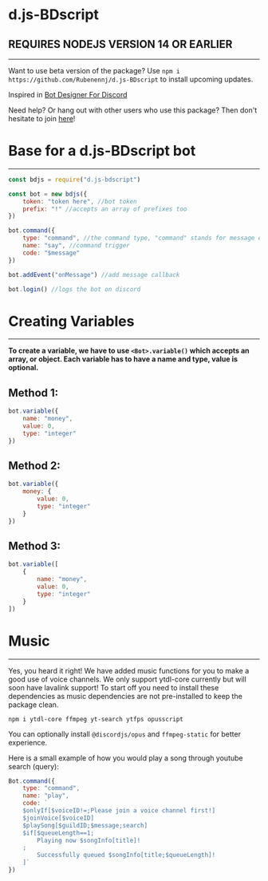 # d.js-BDscript #
## REQUIRES NODEJS VERSION 14 OR EARLIER ##
---------------------------------
Want to use beta version of the package? Use `npm i https://github.com/Rubenennj/d.js-BDscript` to install upcoming updates.

Inspired in [Bot Designer For Discord](https://discord.gg/bot)

Need help? Or hang out with other users who use this package? Then don't hesitate to join [here](https://discord.gg/ezcdhQ8n)!

# Base for a d.js-BDscript bot #
---------------------------------

```js
const bdjs = require("d.js-bdscript")

const bot = new bdjs({
    token: "token here", //bot token
    prefix: "!" //accepts an array of prefixes too 
})

bot.command({
    type: "command", //the command type, "command" stands for message event commands
    name: "say", //command trigger
    code: "$message"
})

bot.addEvent("onMessage") //add message callback

bot.login() //logs the bot on discord
```

# Creating Variables # 
---------------------------------

<strong> To create a variable, we have to use `<Bot>.variable()` which accepts an array, or object. Each variable has to have a name and type, value is optional. </strong> 

## Method 1: ##
```js 
bot.variable({
    name: "money",
    value: 0,
    type: "integer"
})
```

## Method 2: ##
```js 
bot.variable({
    money: {
        value: 0,
        type: "integer"
    }
})
```

## Method 3: ##
```js 
bot.variable([
    {
        name: "money",
        value: 0,
        type: "integer"
    }
])
```

# Music #
---------------------------------
Yes, you heard it right! We have added music functions for you to make a good use of voice channels.
We only support ytdl-core currently but will soon have lavalink support!
To start off you need to install these dependencies as music dependencies are not pre-installed to keep the package clean.

```
npm i ytdl-core ffmpeg yt-search ytfps opusscript
```

You can optionally install `@discordjs/opus` and `ffmpeg-static` for better experience.

Here is a small example of how you would play a song through youtube search (query):
```js
Bot.command({
    type: "command",
    name: "play",
    code: `
    $onlyIf[$voiceID!=;Please join a voice channel first!]
    $joinVoice[$voiceID]
    $playSong[$guildID;$message;search]
    $if[$queueLength==1;
        Playing now $songInfo[title]!
    ;
        Successfully queued $songInfo[title;$queueLength]!
    ]`
})
```

